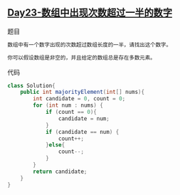 ## [Day23-数组中出现次数超过一半的数字](https://leetcode-cn.com/problems/shu-zu-zhong-chu-xian-ci-shu-chao-guo-yi-ban-de-shu-zi-lcof/)

题目

```tex
数组中有一个数字出现的次数超过数组长度的一半，请找出这个数字。

你可以假设数组是非空的，并且给定的数组总是存在多数元素。
```

代码

```java
class Solution{
    public int majorityElement(int[] nums){
        int candidate = 0, count = 0;
        for (int num : nums) {
            if (count == 0){
                candidate = num;
            }
            if (candidate == num) {
                count++;
            }else{
                count--;
            }
        }
        return candidate;
    } 
}
```

